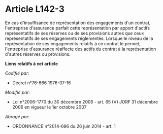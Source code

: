 # Article L142-3

En cas d'insuffisance de représentation des engagements d'un contrat, l'entreprise d'assurance parfait cette représentation
par apport d'actifs représentatifs de ses réserves ou de ses provisions autres que ceux représentatifs de ses engagements
réglementés. Lorsque le niveau de la représentation de ses engagements relatifs à ce contrat le permet, l'entreprise
d'assurance réaffecte des actifs du contrat à la représentation d'autres réserves ou provisions.

**Liens relatifs à cet article**

_Codifié par_:

  - Décret n°76-666 1976-07-16

_Modifié par_:

  - Loi n°2006-1770 du 30 décembre 2006 - art. 65 (V) JORF 31 décembre 2006 en vigueur le 1er octobre 2007

_Abrogé par_:

  - ORDONNANCE n°2014-696 du 26 juin 2014 - art. 1
